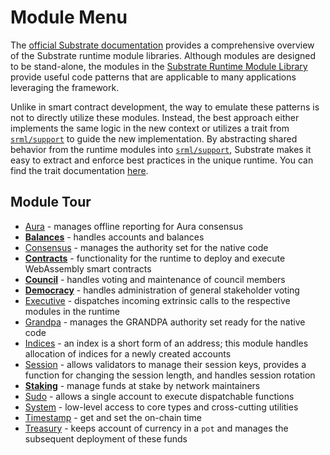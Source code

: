 # Module Menu

The [official Substrate documentation](https://docs.substrate.dev/docs/srml-overview) provides a comprehensive overview of the Substrate runtime module libraries. Although modules are designed to be stand-alone, the modules in the [Substrate Runtime Module Library](https://github.com/paritytech/substrate/tree/master/srml) provide useful code patterns that are applicable to many applications leveraging the framework.

Unlike in smart contract development, the way to emulate these patterns is not to directly utilize these modules. Instead, the best approach either implements the same logic in the new context or utilizes a trait from [`srml/support`](https://github.com/paritytech/substrate/blob/master/srml/support/src/traits.rs) to guide the new implementation. By abstracting shared behavior from the runtime modules into [`srml/support`](https://github.com/paritytech/substrate/blob/master/srml/support/src/traits.rs), Substrate makes it easy to extract and enforce best practices in the unique runtime. You can find the trait documentation [here](https://crates.parity.io/srml_support/traits/index.html).

## Module Tour

* [Aura](https://crates.parity.io/srml_aura/index.html) - manages offline reporting for Aura consensus
* **[Balances](https://crates.parity.io/srml_balances/index.html)** - handles accounts and balances
* [Consensus](https://crates.parity.io/srml_consensus/index.html) - manages the authority set for the native code
* **[Contracts](https://crates.parity.io/srml_contracts/index.html)** - functionality for the runtime to deploy and execute WebAssembly smart contracts
* **[Council](https://crates.parity.io/srml_council/index.html)** - handles voting and maintenance of council members
* **[Democracy](https://crates.parity.io/srml_democracy/index.html)** - handles administration of general stakeholder voting
* [Executive](https://crates.parity.io/srml_executive/index.html) - dispatches incoming extrinsic calls to the respective modules in the runtime
* [Grandpa](https://crates.parity.io/srml_grandpa/index.html) - manages the GRANDPA authority set ready for the native code
* [Indices](https://crates.parity.io/srml_indices/index.html) - an index is a short form of an address; this module handles allocation of indices for a newly created accounts
* [Session](https://crates.parity.io/srml_session/index.html) - allows validators to manage their session keys, provides a function for changing the session length, and handles session rotation
* **[Staking](https://crates.parity.io/srml_staking/index.html)** - manage funds at stake by network maintainers
* [Sudo](https://crates.parity.io/srml_sudo/index.html) - allows a single account to execute dispatchable functions
* [System](https://crates.parity.io/srml_system/index.html) - low-level access to core types and cross-cutting utilities
* [Timestamp](https://crates.parity.io/srml_timestamp/index.html) - get and set the on-chain time
* [Treasury](https://crates.parity.io/srml_treasury/index.html) - keeps account of currency in a `pot` and manages the subsequent deployment of these funds
